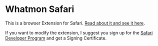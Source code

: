 # Whatmon Safari

This is a browser Extension for Safari. [Read about it and see it here](http://jpmens.net/pages/whatmon-safari/).

If you want to modify the extension, I suggest you sign up for the [Safari
Developer Program](http://developer.apple.com/safari/) and get a Signing
Certificate.

